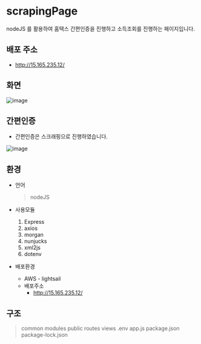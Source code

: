 # scrapingPage
nodeJS 를 활용하여 홈택스 간편인증을 진행하고 소득조회를 진행하는 페이지입니다.
## 배포 주소
  * http://15.165.235.12/
## 화면 
![image](https://user-images.githubusercontent.com/48818574/158220343-70206d1d-3f61-4722-9329-f06995c59dfe.png)

## 간편인증
  * 간편인증은 스크래핑으로 진행하였습니다.
  
![image](https://user-images.githubusercontent.com/48818574/158220278-e866f504-c9e9-46ed-aa8a-1a6e884a2cea.png)

## 환경 
  * 언어
    > nodeJS
  * 사용모듈
    1. Express
    2. axios 
    3. morgan
    4. nunjucks
    5. xml2js
    6. dotenv
    
  * 배포환경
    * AWS - lightsail
    * 배포주소 
      * http://15.165.235.12/  

## 구조 
 > common
 > modules
 > public
 > routes
 > views
 > .env
 > app.js
 > package.json
 > package-lock.json
